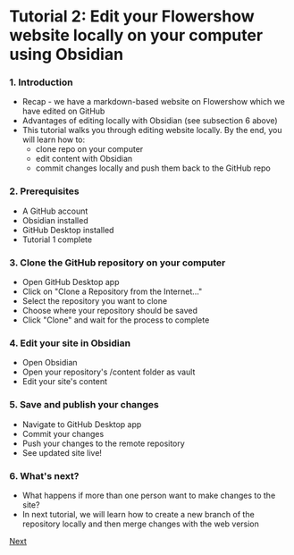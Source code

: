 # Tutorial 2: Edit your Flowershow website locally on your computer using Obsidian

### 1. Introduction
- Recap - we have a markdown-based website on Flowershow which we have edited on GitHub
- Advantages of editing locally with Obsidian (see subsection 6 above)
- This tutorial walks you through editing website locally. By the end, you will learn how to:
	- clone repo on your computer
	- edit content with Obsidian
	- commit changes locally and push them back to the GitHub repo

### 2. Prerequisites
- A GitHub account
- Obsidian installed
- GitHub Desktop installed
- Tutorial 1 complete

### 3. Clone the GitHub repository on your computer
- Open GitHub Desktop app
- Click on "Clone a Repository from the Internet…"
- Select the repository you want to clone
- Choose where your repository should be saved
- Click "Clone" and wait for the process to complete

### 4. Edit your site in Obsidian
- Open Obsidian
- Open your repository's /content folder as vault
- Edit your site's content

### 5. Save and publish your changes
- Navigate to GitHub Desktop app
- Commit your changes
- Push your changes to the remote repository
- See updated site live!

### 6. What's next?
- What happens if more than one person want to make changes to the site?
- In next tutorial, we will learn how to create a new branch of the repository locally and then merge changes with the web version

[Next](tutorial-3)
